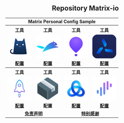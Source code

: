 <div align="center">
  <h2>Repository Matrix-io</h2>
</div>

<!------------------
<div align="center">
  <a href="https://github.com/Centralmatrix3/Matrix-io">
    <img src="https://github-readme-stats.vercel.app/api/pin/?username=Centralmatrix3&repo=Matrix-io&theme=transparent" />
  </a>
</div>
------------------->

<div align="center">
  <table>
    <tr>
      <td align="center" colspan="4"><strong>Matrix Personal Config Sample</strong></td>
    </tr>
    <tr>
      <th><strong>工具</strong></th>
      <th><strong>工具</strong></th>
      <th><strong>工具</strong></th>
      <th><strong>工具</strong></th>
    </tr>
    <tr>
      <td align="center"><img src="https://raw.githubusercontent.com/Centralmatrix3/Scripts/master/Gallery/Color/Clash.png" alt="Clash" align="center" height="75" width="75"></td>
      <td align="center"><img src="https://raw.githubusercontent.com/Centralmatrix3/Scripts/master/Gallery/Color/Egern.png" alt="Egern" align="center" height="75" width="75"></td>
      <td align="center"><img src="https://raw.githubusercontent.com/Centralmatrix3/Scripts/master/Gallery/Color/Loon.png" alt="Loon" align="center" height="75" width="75"></td>
      <td align="center"><img src="https://raw.githubusercontent.com/Centralmatrix3/Scripts/master/Gallery/Color/QuantumultX.png" alt="QuantumultX" align="center" height="75" width="75"></td>
    </tr>
    <tr>
      <td align="center"><a href="https://raw.githubusercontent.com/Centralmatrix3/Matrix-io/master/Clash/Matrix.yaml"><strong>配置</strong></a></td>
      <td align="center"><a href="https://raw.githubusercontent.com/Centralmatrix3/Matrix-io/master/Egern/Matrix.yaml"><strong>配置</strong></a></td>
      <td align="center"><a href="https://raw.githubusercontent.com/Centralmatrix3/Matrix-io/master/Loon/Matrix.conf"><strong>配置</strong></a></td>
      <td align="center"><a href="https://raw.githubusercontent.com/Centralmatrix3/Matrix-io/master/QuantumultX/Matrix.conf"><strong>配置</strong></a></td>
    </tr>
    <tr>
      <th><strong>工具</strong></th>
      <th><strong>工具</strong></th>
      <th><strong>工具</strong></th>
      <th><strong>工具</strong></th>
    </tr>
    <tr>
      <td align="center"><img src="https://raw.githubusercontent.com/Centralmatrix3/Scripts/master/Gallery/Color/Shadowrocket.png" alt="Shadowrocket" align="center" height="75" width="75"></td>
      <td align="center"><img src="https://raw.githubusercontent.com/Centralmatrix3/Scripts/master/Gallery/Color/Sing-box.png" alt="Sing-box" align="center" height="75" width="75"></td>
      <td align="center"><img src="https://raw.githubusercontent.com/Centralmatrix3/Scripts/master/Gallery/Color/Stash.png" alt="Stash" align="center" height="75" width="75"></td>
      <td align="center"><img src="https://raw.githubusercontent.com/Centralmatrix3/Scripts/master/Gallery/Color/Surge.png" alt="Surge" align="center" height="75" width="75"></td>
    </tr>
    <tr>
      <td align="center"><a href="https://raw.githubusercontent.com/Centralmatrix3/Matrix-io/master/Shadowrocket/Matrix.conf"><strong>配置</strong></a></td>
      <td align="center"><strong>配置</strong></td>
      <td align="center"><a href="https://raw.githubusercontent.com/Centralmatrix3/Matrix-io/master/Stash/Matrix.yaml"><strong>配置</strong></a></td>
      <td align="center"><a href="https://raw.githubusercontent.com/Centralmatrix3/Matrix-io/master/Surge/Matrix.conf"><strong>配置</strong></a></td>
    </tr>
    <tr>
      <td align="center" colspan="2"><strong><a href="https://github.com/Centralmatrix3/Scripts/blob/master/Source/Disclaimer.md">免责声明</a></strong></td>
      <td align="center" colspan="2"><strong><a href="https://github.com/Centralmatrix3/Scripts/blob/master/Source/SpecialThank.md">特别感谢</a></strong></td>
    </tr>
  </table>
</div>

<!------------------
<div align="center">
  <table>
    <tr>
      <th><strong>工具</strong></th>
      <th><strong>工具</strong></th>
      <th><strong>工具</strong></th>
      <th><strong>工具</strong></th>
    </tr>
    <tr>
      <td><img src="https://raw.githubusercontent.com/Centralmatrix3/Scripts/master/Gallery/Special/Clash.png" alt="Clash" align="center" height="75" width="75"></td>
      <td align="center"><a href="https://raw.githubusercontent.com/Centralmatrix3/Matrix-io/master/Clash/Matrix.yaml"><strong>配置</strong></a></td>
      <td><img src="https://raw.githubusercontent.com/Centralmatrix3/Scripts/master/Gallery/Special/Egern.png" alt="Egern" align="center" height="75" width="75"></td>
      <td align="center"><a href="https://raw.githubusercontent.com/Centralmatrix3/Matrix-io/master/Egern/Matrix.yaml"><strong>配置</strong></a></td>
    </tr>
    <tr>
      <td><img src="https://raw.githubusercontent.com/Centralmatrix3/Scripts/master/Gallery/Special/Loon.png" alt="Loon" align="center" height="75" width="75"></td>
      <td align="center"><a href="https://raw.githubusercontent.com/Centralmatrix3/Matrix-io/master/Loon/Matrix.conf"><strong>配置</strong></a></td>
      <td><img src="https://raw.githubusercontent.com/Centralmatrix3/Scripts/master/Gallery/Special/QuantumultX.png" alt="QuantumultX" align="center" height="75" width="75"></td>
      <td align="center"><a href="https://raw.githubusercontent.com/Centralmatrix3/Matrix-io/master/QuantumultX/Matrix.conf"><strong>配置</strong></a></td>
    </tr>
    <tr>
      <td><img src="https://raw.githubusercontent.com/Centralmatrix3/Scripts/master/Gallery/Special/Shadowrocket.png" alt="Shadowrocket" align="center" height="75" width="75"></td>
      <td align="center"><a href="https://raw.githubusercontent.com/Centralmatrix3/Matrix-io/master/Shadowrocket/Matrix.conf"><strong>配置</strong></a></td>
      <td><img src="https://raw.githubusercontent.com/Centralmatrix3/Scripts/master/Gallery/Special/Sing-box.png" alt="Sing-box" align="center" height="75" width="75"></td>
      <td align="center"><a href="https://raw.githubusercontent.com/Centralmatrix3/Matrix-io/master/Sing-box/Matrix.json"><strong>配置</strong></a></td>
    </tr>
    <tr>
      <td><img src="https://raw.githubusercontent.com/Centralmatrix3/Scripts/master/Gallery/Special/Stash.png" alt="Stash" align="center" height="75" width="75"></td>
      <td align="center"><a href="https://raw.githubusercontent.com/Centralmatrix3/Matrix-io/master/Stash/Matrix.yaml"><strong>配置</strong></a></td>
      <td><img src="https://raw.githubusercontent.com/Centralmatrix3/Scripts/master/Gallery/Special/Surge.png" alt="Surge" align="center" height="75" width="75"></td>
      <td align="center"><a href="https://raw.githubusercontent.com/Centralmatrix3/Matrix-io/master/Surge/Matrix.conf"><strong>配置</strong></a></td>
    </tr>
    <tr>
      <td align="center" colspan="2"><strong><a href="https://github.com/Centralmatrix3/Scripts/blob/master/Source/Disclaimer.md">免责声明</a></strong></td>
      <td align="center" colspan="2"><strong><a href="https://github.com/Centralmatrix3/Scripts/blob/master/Source/SpecialThank.md">特别感谢</a></strong></td>
    </tr>
  </table>
</div>
------------------->
